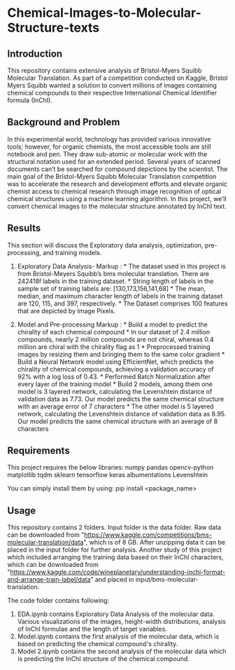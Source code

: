 # Chemical-Images-to-Molecular-Structure-texts

## Introduction
This repository contains extensive analysis of Bristol-Myers Squibb Molecular Translation. As part of a competition conducted on Kaggle, Bristol Myers Squibb wanted a solution to convert millions of images containing chemical compounds to their respective International Chemical Identifier formula (InChI).

## Background and Problem
In this experimental world, technology has provided various innovative tools; however, for organic chemists, the most accessible tools are still notebook and pen. They draw sub-atomic or molecular work with the structural notation used for an extended period. Several years of scanned documents can’t be searched for compound depictions by the scientist. The main goal of the Bristol-Myers Squibb Molecular Translation competition was to accelerate the research and development efforts and elevate organic chemist access to chemical research through image recognition of optical chemical structures using a machine learning algorithm. 
In this project, we’ll convert chemical images to the molecular structure annotated by InChI text.

## Results
This section will discuss the Exploratory data analysis, optimization, pre-processing, and training models.
1)	Exploratory Data Analysis- 
 Markup : * The dataset used in this project is from Bristol-Meyers Squibb’s bms molecular translation. There are 242418f labels in the training dataset.
          *	String length of labels in the sample set of training labels are: [130,173,156,141,68]
          *	The mean, median, and maximum character length of labels in the training dataset are 120, 115, and 397, respectively.
          *	The Dataset comprises 100 features that are depicted by Image Pixels.

2)	Model and Pre-processing
 Markup : *	Build a model to predict the chirality of each chemical compound
          *	In our dataset of 2.4 million compounds, nearly 2 million compounds are not chiral, whereas 0.4 million are chiral with the chirality flag as 1
          *	Preprocessed training images by resizing them and bringing them to the same color gradient
          *	Build a Neural Network model using EfficientNet, which predicts the chirality of chemical compounds, achieving a validation accuracy of 92% with a log loss of 0.43. 
          *	Performed Batch Normalization after every layer of the training model
          *	Build 2 models, among them one model is 3 layered network, calculating the Levenshtein distance of validation data as 7.73. Our model predicts the same chemical structure with an average error of 7 characters
          *	The other model is 5 layered network, calculating the Levenshtein distance of validation data as 8.95. Our model predicts the same chemical structure with an average of 8 characters

## Requirements
This project requires the below libraries:
numpy
pandas
opencv-python
matplotlib
tqdm
sklearn
tensorflow
keras
albumentations
Levenshtein

You can simply install them by using:
pip install <package_name>

## Usage

This repository contains 2 folders. Input folder is the data folder. Raw data can be downloaded from "https://www.kaggle.com/competitions/bms-molecular-translation/data", which is of 8 GB. After unzipping data it can be placed in the input folder for further analysis. Another study of this project which included arranging the training data based on their InChI characters, which can be downloaded from "https://www.kaggle.com/code/wineplanetary/understanding-inchi-format-and-arrange-train-label/data" and placed in input/bms-molecular-translation.

The code folder contains following:
1. EDA.ipynb contains Exploratory Data Analysis of the molecular data. Various visualizations of the images, height-width distributions, analysis of InChI formulae and the length of target variables.
2. Model.ipynb contains the first analysis of the molecular data, which is based on predicting the chemical compound's chirality. 
3. Model 2.ipynb contains the second analysis of the molecular data which is predicting the InChI structure of the chemical compound.
